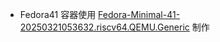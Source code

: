 + Fedora41 容器使用 [Fedora-Minimal-41-20250321053632.riscv64.QEMU.Generic](https://mirror.iscas.ac.cn/fedora-riscv/releases/41/Spins/riscv64/images/QEMU/Generic/Fedora-Minimal-41-20250321053632.riscv64.QEMU.Generic.raw.gz) 制作

